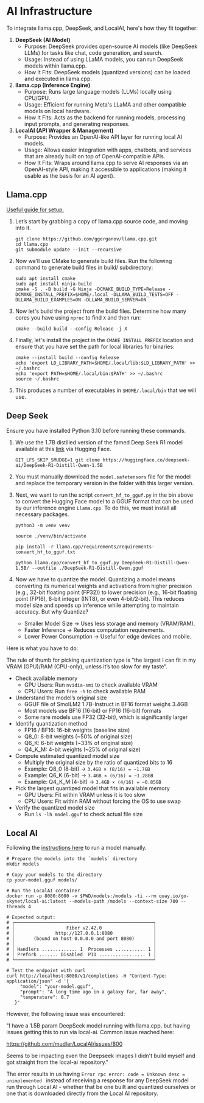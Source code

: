 # AI Infrastructure

To integrate llama.cpp, DeepSeek, and LocalAI, here's how they fit together:

1. **DeepSeek (AI Model)**
    - Purpose: DeepSeek provides open-source AI models (like DeepSeek LLMs) for tasks like chat, code generation, and search.
    - Usage: Instead of using LLaMA models, you can run DeepSeek models within llama.cpp.
    - How It Fits: DeepSeek models (quantized versions) can be loaded and executed in llama.cpp.
2. **llama.cpp (Inference Engine)**
    - Purpose: Runs large language models (LLMs) locally using CPU/GPU.
    - Usage: Efficient for running Meta's LLaMA and other compatible models on local hardware.
    - How It Fits: Acts as the backend for running models, processing input prompts, and generating responses.
3. **LocalAI (API Wrapper & Management)**
    - Purpose: Provides an OpenAI-like API layer for running local AI models.
    - Usage: Allows easier integration with apps, chatbots, and services that are already built on top of OpenAI-compatible APIs.
    - How It Fits: Wraps around llama.cpp to serve AI responses via an OpenAI-style API, making it accessible to applications (making it usable as the basis for an AI agent).

## Llama.cpp

[Useful guide for setup.](https://blog.steelph0enix.dev/posts/llama-cpp-guide/)

1. Let’s start by grabbing a copy of llama.cpp source code, and moving into it.

    ```
    git clone https://github.com/ggerganov/llama.cpp.git
    cd llama.cpp
    git submodule update --init --recursive
    ```

2. Now we’ll use CMake to generate build files. Run the following command to generate build files in build/ subdirectory:

    ```
    sudo apt install cmake
    sudo apt install ninja-build
    cmake -S . -B build -G Ninja -DCMAKE_BUILD_TYPE=Release -DCMAKE_INSTALL_PREFIX=$HOME/.local -DLLAMA_BUILD_TESTS=OFF -DLLAMA_BUILD_EXAMPLES=ON -DLLAMA_BUILD_SERVER=ON
    ```

3. Now let's build the project from the build files. Determine how many cores you have using `nproc` to find `X` and then run:
    ```
    cmake --build build --config Release -j X
    ```

4. Finally, let's install the project in the `CMAKE_INSTALL_PREFIX` location and ensure that you have set the path for local libraries for binaries:
    ```
    cmake --install build --config Release
    echo 'export LD_LIBRARY_PATH=$HOME/.local/lib:$LD_LIBRARY_PATH' >> ~/.bashrc
    echo 'export PATH=$HOME/.local/bin:$PATH' >> ~/.bashrc
    source ~/.bashrc
    ```

5. This produces a number of executables in `$HOME/.local/bin` that we will use.

## Deep Seek

Ensure you have installed Python 3.10 before running these commands.

1. We use the 1.7B distilled version of the famed Deep Seek R1 model available at this [link](https://huggingface.co/deepseek-ai/DeepSeek-R1-Distill-Qwen-1.5B?clone=true) via Hugging Face.
    ```
    GIT_LFS_SKIP_SMUDGE=1 git clone https://huggingface.co/deepseek-ai/DeepSeek-R1-Distill-Qwen-1.5B
    ```

2. You must manually download the `model.safetensors` file for the model and replace the temporary version in the folder with this larger version.

3. Next, we want to run the script `convert_hf_to_gguf.py` in the bin above to convert the Hugging Face model to a GGUF format that can be used by our inference engine `Llama.cpp`. To do this, we must install all necessary packages.
    ```
    python3 -m venv venv
    
    source ./venv/bin/activate
    
    pip install -r llama.cpp/requirements/requirements-convert_hf_to_gguf.txt
    
    python llama.cpp/convert_hf_to_gguf.py DeepSeek-R1-Distill-Qwen-1.5B/ --outfile ./DeepSeek-R1-Distill-Qwen.gguf
    ```
4. Now we have to quantize the model. Quantizing a model means converting its numerical weights and activations from higher precision (e.g., 32-bit floating point (FP32)) to lower precision (e.g., 16-bit floating point (FP16), 8-bit integer (INT8), or even 4-bit/2-bit). This reduces model size and speeds up inference while attempting to maintain accuracy. But why Quantize?
    - Smaller Model Size → Uses less storage and memory (VRAM/RAM).
    - Faster Inference → Reduces computation requirements.
    - Lower Power Consumption → Useful for edge devices and mobile.

Here is what you have to do:

The rule of thumb for picking quantization type is “the largest I can fit in my VRAM (GPU)/RAM (CPU-only), unless it’s too slow for my taste”.

- Check available memory
  - GPU Users: Run `nvidia-smi` to check available VRAM
  - CPU Users: Run `free -h` to check available RAM
- Understand the model’s original size
  - GGUF file of SmolLM2 1.7B-Instruct in BF16 format weighs 3.4GB
  - Most models use BF16 (16-bit) or FP16 (16-bit) formats
  - Some rare models use FP32 (32-bit), which is significantly larger
- Identify quantization method
  - FP16 / BF16: 16-bit weights (baseline size)
  - Q8_0: 8-bit weights (~50% of original size)
  - Q6_K: 6-bit weights (~33% of original size)
  - Q4_K_M: 4-bit weights (~25% of original size)
- Compute estimated quantized model size
  - Multiply the original size by the ratio of quantized bits to 16
  - Example: Q8_0 (8-bit) → `3.4GB × (8/16) = ~1.7GB`
  - Example: Q6_K (6-bit) → `3.4GB × (6/16) = ~1.28GB`
  - Example: Q4_K_M (4-bit) → `3.4GB × (4/16) = ~0.85GB`
- Pick the largest quantized model that fits in available memory
  - GPU Users: Fit within VRAM unless it is too slow
  - CPU Users: Fit within RAM without forcing the OS to use swap
- Verify the quantized model size
  - Run `ls -lh model.gguf` to check actual file size

## Local AI

Following the [instructions here](https://localai.io/docs/getting-started/models/#run-models-manually) to run a model manually.

```
# Prepare the models into the `models` directory
mkdir models

# Copy your models to the directory
cp your-model.gguf models/

# Run the LocalAI container
docker run -p 8080:8080 -v $PWD/models:/models -ti --rm quay.io/go-skynet/local-ai:latest --models-path /models --context-size 700 --threads 4

# Expected output:
# ┌───────────────────────────────────────────────────┐
# │                   Fiber v2.42.0                   │
# │               http://127.0.0.1:8080               │
# │       (bound on host 0.0.0.0 and port 8080)       │
# │                                                   │
# │ Handlers ............. 1  Processes ........... 1 │
# │ Prefork ....... Disabled  PID ................. 1 │
# └───────────────────────────────────────────────────┘

# Test the endpoint with curl
curl http://localhost:8080/v1/completions -H "Content-Type: application/json" -d '{
     "model": "your-model.gguf",
     "prompt": "A long time ago in a galaxy far, far away",
     "temperature": 0.7
   }'
```

However, the following issue was encountered:

"I have a 1.5B param DeepSeek model running with llama.cpp, but having issues getting this to run via local-ai. Common issue reached here:

https://github.com/mudler/LocalAI/issues/800

Seems to be impacting even the Deepseek images I didn't build myself and got straight from the local-ai repository."

The error results in us having `Error rpc error: code = Unknown desc = unimplemented
` instead of receiving a response for any DeepSeek model run through Local AI - whether that be one built and quantized ourselves or one that is downloaded directly from the Local AI repository.